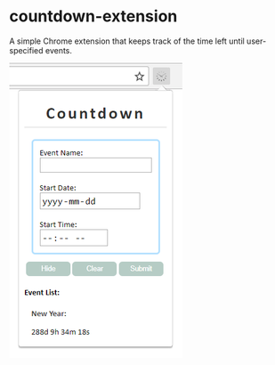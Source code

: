 # countdown-extension

A simple Chrome extension that keeps track of the time left until user-specified events.

![Countdown extension screenshot 2](img/countdown-extension2.png)
